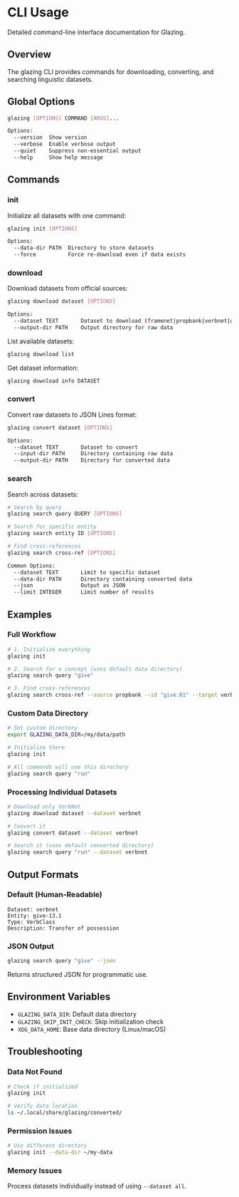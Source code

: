 # CLI Usage

Detailed command-line interface documentation for Glazing.

## Overview

The glazing CLI provides commands for downloading, converting, and searching linguistic datasets.

## Global Options

```bash
glazing [OPTIONS] COMMAND [ARGS]...

Options:
  --version  Show version
  --verbose  Enable verbose output
  --quiet    Suppress non-essential output
  --help     Show help message
```

## Commands

### init

Initialize all datasets with one command:

```bash
glazing init [OPTIONS]

Options:
  --data-dir PATH  Directory to store datasets
  --force          Force re-download even if data exists
```

### download

Download datasets from official sources:

```bash
glazing download dataset [OPTIONS]

Options:
  --dataset TEXT       Dataset to download (framenet|propbank|verbnet|wordnet|all)
  --output-dir PATH    Output directory for raw data
```

List available datasets:

```bash
glazing download list
```

Get dataset information:

```bash
glazing download info DATASET
```

### convert

Convert raw datasets to JSON Lines format:

```bash
glazing convert dataset [OPTIONS]

Options:
  --dataset TEXT       Dataset to convert
  --input-dir PATH     Directory containing raw data
  --output-dir PATH    Directory for converted data
```

### search

Search across datasets:

```bash
# Search by query
glazing search query QUERY [OPTIONS]

# Search for specific entity
glazing search entity ID [OPTIONS]

# Find cross-references
glazing search cross-ref [OPTIONS]

Common Options:
  --dataset TEXT       Limit to specific dataset
  --data-dir PATH      Directory containing converted data
  --json               Output as JSON
  --limit INTEGER      Limit number of results
```

## Examples

### Full Workflow

```bash
# 1. Initialize everything
glazing init

# 2. Search for a concept (uses default data directory)
glazing search query "give"

# 3. Find cross-references
glazing search cross-ref --source propbank --id "give.01" --target verbnet
```

### Custom Data Directory

```bash
# Set custom directory
export GLAZING_DATA_DIR=/my/data/path

# Initialize there
glazing init

# All commands will use this directory
glazing search query "run"
```

### Processing Individual Datasets

```bash
# Download only VerbNet
glazing download dataset --dataset verbnet

# Convert it
glazing convert dataset --dataset verbnet

# Search it (uses default converted directory)
glazing search query "run" --dataset verbnet
```

## Output Formats

### Default (Human-Readable)

```
Dataset: verbnet
Entity: give-13.1
Type: VerbClass
Description: Transfer of possession
```

### JSON Output

```bash
glazing search query "give" --json
```

Returns structured JSON for programmatic use.

## Environment Variables

- `GLAZING_DATA_DIR`: Default data directory
- `GLAZING_SKIP_INIT_CHECK`: Skip initialization check
- `XDG_DATA_HOME`: Base data directory (Linux/macOS)

## Troubleshooting

### Data Not Found

```bash
# Check if initialized
glazing init

# Verify data location
ls ~/.local/share/glazing/converted/
```

### Permission Issues

```bash
# Use different directory
glazing init --data-dir ~/my-data
```

### Memory Issues

Process datasets individually instead of using `--dataset all`.
